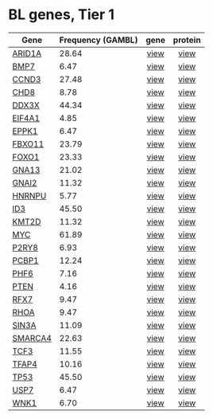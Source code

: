 # BL genes, Tier 1
| Gene | Frequency (GAMBL) |  gene | protein |
| ------ | ---- | :-: | :-: |
| [ARID1A](https://github.com/morinlab/ABCG/blob/main/genes/simple_somatic_mutation/ARID1A.md) | 28.64 | [view](../images/proteinpaint/ARID1A.svg) | [view](../images/proteinpaint/ARID1A_NM_006015.svg) |
| [BMP7](https://github.com/morinlab/ABCG/blob/main/genes/simple_somatic_mutation/BMP7.md) | 6.47 | [view](../images/proteinpaint/BMP7.svg) | [view](../images/proteinpaint/BMP7_NM_001719.svg) |
| [CCND3](https://github.com/morinlab/ABCG/blob/main/genes/simple_somatic_mutation/CCND3.md) | 27.48 | [view](../images/proteinpaint/CCND3.svg) | [view](../images/proteinpaint/CCND3_NM_001760.svg) |
| [CHD8](https://github.com/morinlab/ABCG/blob/main/genes/simple_somatic_mutation/CHD8.md) | 8.78 | [view](../images/proteinpaint/CHD8.svg) | [view](../images/proteinpaint/CHD8_NM_001170629.svg) |
| [DDX3X](https://github.com/morinlab/ABCG/blob/main/genes/simple_somatic_mutation/DDX3X.md) | 44.34 | [view](../images/proteinpaint/DDX3X.svg) | [view](../images/proteinpaint/DDX3X_NM_001356.svg) |
| [EIF4A1](https://github.com/morinlab/ABCG/blob/main/genes/simple_somatic_mutation/EIF4A1.md) | 4.85 | [view](../images/proteinpaint/EIF4A1.svg) | [view](../images/proteinpaint/EIF4A1_NM_001416.svg) |
| [EPPK1](https://github.com/morinlab/ABCG/blob/main/genes/simple_somatic_mutation/EPPK1.md) | 6.47 | [view](../images/proteinpaint/EPPK1.svg) | [view](../images/proteinpaint/EPPK1_NM_031308.svg) |
| [FBXO11](https://github.com/morinlab/ABCG/blob/main/genes/simple_somatic_mutation/FBXO11.md) | 23.79 | [view](../images/proteinpaint/FBXO11.svg) | [view](../images/proteinpaint/FBXO11_NM_025133.svg) |
| [FOXO1](https://github.com/morinlab/ABCG/blob/main/genes/simple_somatic_mutation/FOXO1.md) | 23.33 | [view](../images/proteinpaint/FOXO1.svg) | [view](../images/proteinpaint/FOXO1_NM_002015.svg) |
| [GNA13](https://github.com/morinlab/ABCG/blob/main/genes/simple_somatic_mutation/GNA13.md) | 21.02 | [view](../images/proteinpaint/GNA13.svg) | [view](../images/proteinpaint/GNA13_NM_006572.svg) |
| [GNAI2](https://github.com/morinlab/ABCG/blob/main/genes/simple_somatic_mutation/GNAI2.md) | 11.32 | [view](../images/proteinpaint/GNAI2.svg) | [view](../images/proteinpaint/GNAI2_NM_002070.svg) |
| [HNRNPU](https://github.com/morinlab/ABCG/blob/main/genes/simple_somatic_mutation/HNRNPU.md) | 5.77 | [view](../images/proteinpaint/HNRNPU.svg) | [view](../images/proteinpaint/HNRNPU_NM_031844.svg) |
| [ID3](https://github.com/morinlab/ABCG/blob/main/genes/simple_somatic_mutation/ID3.md) | 45.50 | [view](../images/proteinpaint/ID3.svg) | [view](../images/proteinpaint/ID3_NM_002167.svg) |
| [KMT2D](https://github.com/morinlab/ABCG/blob/main/genes/simple_somatic_mutation/KMT2D.md) | 11.32 | [view](../images/proteinpaint/KMT2D.svg) | [view](../images/proteinpaint/KMT2D_NM_003482.svg) |
| [MYC](https://github.com/morinlab/ABCG/blob/main/genes/simple_somatic_mutation/MYC.md) | 61.89 | [view](../images/proteinpaint/MYC.svg) | [view](../images/proteinpaint/MYC_NM_002467.svg) |
| [P2RY8](https://github.com/morinlab/ABCG/blob/main/genes/simple_somatic_mutation/P2RY8.md) | 6.93 | [view](../images/proteinpaint/P2RY8.svg) | [view](../images/proteinpaint/P2RY8_NM_178129.svg) |
| [PCBP1](https://github.com/morinlab/ABCG/blob/main/genes/simple_somatic_mutation/PCBP1.md) | 12.24 | [view](../images/proteinpaint/PCBP1.svg) | [view](../images/proteinpaint/PCBP1_NM_006196.svg) |
| [PHF6](https://github.com/morinlab/ABCG/blob/main/genes/simple_somatic_mutation/PHF6.md) | 7.16 | [view](../images/proteinpaint/PHF6.svg) | [view](../images/proteinpaint/PHF6_NM_001015877.svg) |
| [PTEN](https://github.com/morinlab/ABCG/blob/main/genes/simple_somatic_mutation/PTEN.md) | 4.16 | [view](../images/proteinpaint/PTEN.svg) | [view](../images/proteinpaint/PTEN_NM_000314.svg) |
| [RFX7](https://github.com/morinlab/ABCG/blob/main/genes/simple_somatic_mutation/RFX7.md) | 9.47 | [view](../images/proteinpaint/RFX7.svg) | [view](../images/proteinpaint/RFX7_NM_022841.svg) |
| [RHOA](https://github.com/morinlab/ABCG/blob/main/genes/simple_somatic_mutation/RHOA.md) | 9.47 | [view](../images/proteinpaint/RHOA.svg) | [view](../images/proteinpaint/RHOA_NM_001664.svg) |
| [SIN3A](https://github.com/morinlab/ABCG/blob/main/genes/simple_somatic_mutation/SIN3A.md) | 11.09 | [view](../images/proteinpaint/SIN3A.svg) | [view](../images/proteinpaint/SIN3A_NM_001145358.svg) |
| [SMARCA4](https://github.com/morinlab/ABCG/blob/main/genes/simple_somatic_mutation/SMARCA4.md) | 22.63 | [view](../images/proteinpaint/SMARCA4.svg) | [view](../images/proteinpaint/SMARCA4_NM_001128849.svg) |
| [TCF3](https://github.com/morinlab/ABCG/blob/main/genes/simple_somatic_mutation/TCF3.md) | 11.55 | [view](../images/proteinpaint/TCF3.svg) | [view](../images/proteinpaint/TCF3_NM_003200.svg) |
| [TFAP4](https://github.com/morinlab/ABCG/blob/main/genes/simple_somatic_mutation/TFAP4.md) | 10.16 | [view](../images/proteinpaint/TFAP4.svg) | [view](../images/proteinpaint/TFAP4_NM_003223.svg) |
| [TP53](https://github.com/morinlab/ABCG/blob/main/genes/simple_somatic_mutation/TP53.md) | 45.50 | [view](../images/proteinpaint/TP53.svg) | [view](../images/proteinpaint/TP53_NM_000546.svg) |
| [USP7](https://github.com/morinlab/ABCG/blob/main/genes/simple_somatic_mutation/USP7.md) | 6.47 | [view](../images/proteinpaint/USP7.svg) | [view](../images/proteinpaint/USP7_NM_003470.svg) |
| [WNK1](https://github.com/morinlab/ABCG/blob/main/genes/simple_somatic_mutation/WNK1.md) | 6.70 | [view](../images/proteinpaint/WNK1.svg) | [view](../images/proteinpaint/WNK1_NM_018979.svg) |
